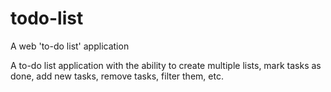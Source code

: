 # todo-list
A web 'to-do list' application

A to-do list application with the ability to create multiple lists, mark tasks as done, add new tasks, remove tasks, filter them, etc.